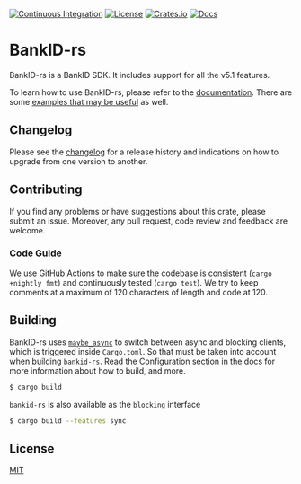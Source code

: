 [![Continuous Integration](https://github.com/nicklaswallgren/bankid-rs/workflows/test/badge.svg)](https://github.com/nicklaswallgren/bankid-rs/actions)
[![License](https://img.shields.io/github/license/nicklaswallgren/bankid-rs)](https://github.com/nicklaswallgren/bankid-rs/blob/master/LICENSE)
[![Crates.io](https://img.shields.io/crates/v/bankd-rs.svg)](https://crates.io/crates/bankid-rs)
[![Docs](https://docs.rs/bankid-rs/badge.svg)](https://docs.rs/crate/bankid-rs/)

# BankID-rs

BankID-rs is a BankID SDK. It includes support for all the v5.1 features.

To learn how to use BankID-rs, please refer to the [documentation](https://docs.rs/crate/bankid-rs/). There are some [examples that may be useful](./examples) as well.

## Changelog

Please see the [changelog](./CHANGELOG.md) for a release history and indications on how to upgrade from one version to another.

## Contributing

If you find any problems or have suggestions about this crate, please submit an issue. Moreover, any pull request, code review and feedback are welcome.

### Code Guide

We use GitHub Actions to make sure the codebase is consistent (`cargo +nightly fmt`) and continuously tested (`cargo test`). We try to keep comments at a maximum of 120 characters of length and code at 120.

## Building

BankID-rs uses [`maybe_async`](https://docs.rs/maybe-async/0.2.0/maybe_async/) to switch between async and blocking clients, which is triggered inside `Cargo.toml`. So that must be taken into account when building `bankid-rs`. Read the Configuration section in the docs for more information about how to build, and more.

```sh
$ cargo build
```

`bankid-rs` is also available as the `blocking` interface

```sh
$ cargo build --features sync
```

## License

[MIT](./LICENSE)
